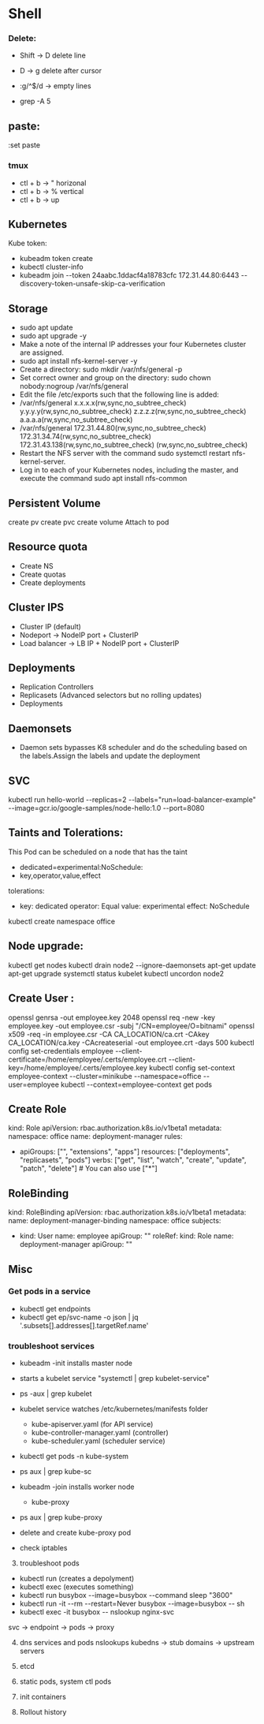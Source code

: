 # Shell
### Delete:
- Shift -> D delete line
- D -> g delete after cursor
- :g/^$/d -> empty lines

- grep -A 5

## paste:
:set paste

### tmux
- ctl + b -> " horizonal
- ctl + b -> % vertical
- ctl + b -> up 

## Kubernetes 
 
 Kube token:

 - kubeadm token create
 - kubectl cluster-info
 - kubeadm join --token 24aabc.1ddacf4a18783cfc  172.31.44.80:6443 --discovery-token-unsafe-skip-ca-verification

## Storage
- sudo apt update
- sudo apt upgrade -y
- Make a note of the internal IP addresses your four Kubernetes cluster are assigned.
- sudo apt install nfs-kernel-server -y
- Create a directory: sudo mkdir /var/nfs/general -p
- Set correct owner and group on the directory: sudo chown nobody:nogroup /var/nfs/general
- Edit the file /etc/exports such that the following line is added:
- /var/nfs/general      x.x.x.x(rw,sync,no_subtree_check) y.y.y.y(rw,sync,no_subtree_check) z.z.z.z(rw,sync,no_subtree_check) a.a.a.a(rw,sync,no_subtree_check)
- /var/nfs/general      172.31.44.80(rw,sync,no_subtree_check) 172.31.34.74(rw,sync,no_subtree_check) 172.31.43.138(rw,sync,no_subtree_check) (rw,sync,no_subtree_check)
- Restart the NFS server with the command sudo systemctl restart nfs-kernel-server.
- Log in to each of your Kubernetes nodes, including the master, and execute the command sudo apt install nfs-common

## Persistent Volume
create pv
create pvc
create volume
Attach to pod

## Resource quota
- Create NS
- Create quotas
- Create deployments

## Cluster IPS
- Cluster IP (default)
- Nodeport -> NodeIP port + ClusterIP
- Load balancer -> LB IP + NodeIP port + ClusterIP

## Deployments
- Replication Controllers
- Replicasets (Advanced selectors but no rolling updates) 
- Deployments

## Daemonsets
- Daemon sets bypasses K8 scheduler and do the scheduling based on the labels.Assign the labels and update the deployment

## SVC
kubectl run hello-world --replicas=2 --labels="run=load-balancer-example" --image=gcr.io/google-samples/node-hello:1.0 --port=8080

## Taints and Tolerations:
This Pod can be scheduled on a node that has the taint 
- dedicated=experimental:NoSchedule:
- key,operator,value,effect

tolerations:
- key: dedicated
  operator: Equal
  value: experimental
  effect: NoSchedule

kubectl create namespace office

## Node upgrade:

kubectl get nodes
kubectl drain node2 --ignore-daemonsets
apt-get update
apt-get upgrade
systemctl status kubelet 
kubectl uncordon node2 

## Create User :

openssl genrsa -out employee.key 2048
openssl req -new -key employee.key -out employee.csr -subj "/CN=employee/O=bitnami"
openssl x509 -req -in employee.csr -CA CA_LOCATION/ca.crt -CAkey CA_LOCATION/ca.key -CAcreateserial -out employee.crt -days 500
kubectl config set-credentials employee --client-certificate=/home/employee/.certs/employee.crt  --client-key=/home/employee/.certs/employee.key
kubectl config set-context employee-context --cluster=minikube --namespace=office --user=employee
kubectl --context=employee-context get pods

## Create Role

kind: Role
  apiVersion: rbac.authorization.k8s.io/v1beta1
  metadata:
    namespace: office
    name: deployment-manager
  rules:
  - apiGroups: ["", "extensions", "apps"]
    resources: ["deployments", "replicasets", "pods"]
    verbs: ["get", "list", "watch", "create", "update", "patch", "delete"] # You can also use ["*"]

## RoleBinding

kind: RoleBinding
  apiVersion: rbac.authorization.k8s.io/v1beta1
  metadata:
    name: deployment-manager-binding
    namespace: office
  subjects:
  - kind: User
    name: employee
    apiGroup: ""
  roleRef:
    kind: Role
    name: deployment-manager
    apiGroup: ""
  
## Misc
### Get pods in a service
- kubectl get endpoints 
- kubectl get ep/svc-name -o json | jq '.subsets[].addresses[].targetRef.name'

### troubleshoot services
- kubeadm -init installs master node 
- starts a kubelet service "systemctl | grep kubelet-service"
- ps -aux | grep kubelet
- kubelet service watches /etc/kubernetes/manifests folder
  - kube-apiserver.yaml (for API service)
  - kube-controller-manager.yaml (controller)
  - kube-scheduler.yaml (scheduler service)

- kubectl get pods -n kube-system
- ps aux | grep kube-sc

- kubeadm -join installs worker node
  - kube-proxy
- ps aux | grep kube-proxy
- delete and create kube-proxy pod
- check iptables

3) troubleshoot pods
- kubectl run (creates a depolyment)
- kubectl exec (executes something)
- kubectl run busybox --image=busybox --command sleep "3600" 
- kubectl run -it --rm --restart=Never busybox --image=busybox -- sh
- kubectl exec -it busybox -- nslookup nginx-svc

svc -> endpoint -> pods -> proxy

4) dns services and pods nslookups
kubedns -> stub domains -> upstream servers

5) etcd 

6) static pods, system ctl pods


7) init containers
8) Rollout history
